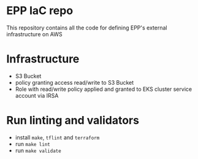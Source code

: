 # EPP IaC repo

This repository contains all the code for defining EPP's external infrastructure on AWS

# Infrastructure

- S3 Bucket
- policy granting access read/write to S3 Bucket
- Role with read/write policy applied and granted to EKS cluster service account via IRSA

# Run linting and validators

- install `make`, `tflint` and `terraform`
- run `make lint`
- run `make validate`
